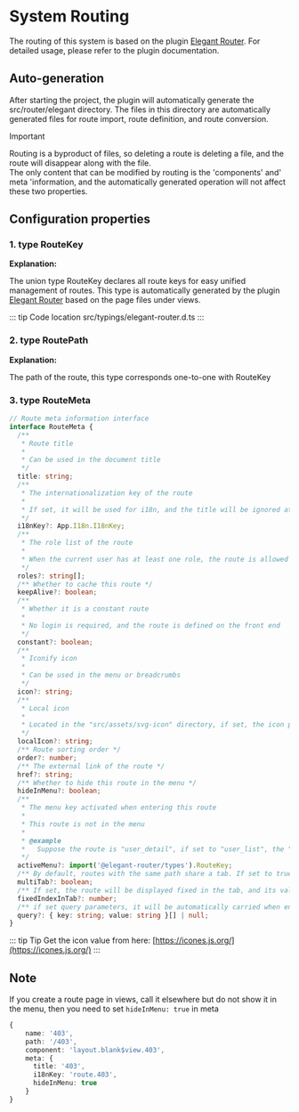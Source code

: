 # System Routing

The routing of this system is based on the plugin [Elegant Router](https://github.com/soybeanjs/elegant-router). For detailed usage, please refer to the plugin documentation.

## Auto-generation

After starting the project, the plugin will automatically generate the src/router/elegant directory. The files in this directory are automatically generated files for route import, route definition, and route conversion.

> [!IMPORTANT]
> Routing is a byproduct of files, so deleting a route is deleting a file, and the route will disappear along with the file. <br> The only content that can be modified by routing is the 'components' and' meta 'information, and the automatically generated operation will not affect these two properties.

## Configuration properties

### 1. type RouteKey

**Explanation:**

The union type RouteKey declares all route keys for easy unified management of routes. This type is automatically generated by the plugin [Elegant Router](https://github.com/soybeanjs/elegant-router) based on the page files under views.

::: tip Code location
src/typings/elegant-router.d.ts
:::

### 2. type RoutePath

**Explanation:**

The path of the route, this type corresponds one-to-one with RouteKey

### 3. type RouteMeta

```typescript
// Route meta information interface
interface RouteMeta {
  /**
   * Route title
   *
   * Can be used in the document title
   */
  title: string;
  /**
   * The internationalization key of the route
   *
   * If set, it will be used for i18n, and the title will be ignored at this time
   */
  i18nKey?: App.I18n.I18nKey;
  /**
   * The role list of the route
   *
   * When the current user has at least one role, the route is allowed to be accessed. When the role list is empty, it means no permission is required
   */
  roles?: string[];
  /** Whether to cache this route */
  keepAlive?: boolean;
  /**
   * Whether it is a constant route
   *
   * No login is required, and the route is defined on the front end
   */
  constant?: boolean;
  /**
   * Iconify icon
   *
   * Can be used in the menu or breadcrumbs
   */
  icon?: string;
  /**
   * Local icon
   *
   * Located in the "src/assets/svg-icon" directory, if set, the icon property will be ignored
   */
  localIcon?: string;
  /** Route sorting order */
  order?: number;
  /** The external link of the route */
  href?: string;
  /** Whether to hide this route in the menu */
  hideInMenu?: boolean;
  /**
   * The menu key activated when entering this route
   *
   * This route is not in the menu
   *
   * @example
   *   Suppose the route is "user_detail", if set to "user_list", the "User List" menu item will be activated
   */
  activeMenu?: import('@elegant-router/types').RouteKey;
  /** By default, routes with the same path share a tab. If set to true, multiple tabs are used */
  multiTab?: boolean;
  /** If set, the route will be displayed fixed in the tab, and its value represents the order of the fixed tab.(The home page is special, it will automatically stay fixed) */
  fixedIndexInTab?: number;
  /** if set query parameters, it will be automatically carried when entering the route */
  query?: { key: string; value: string }[] | null;
}
```

::: tip Tip
Get the icon value from here: [https://icones.js.org/](https://icones.js.org/)
:::

## Note

If you create a route page in views, call it elsewhere but do not show it in the menu, then you need to set `hideInMenu: true` in meta

```typescript
{
    name: '403',
    path: '/403',
    component: 'layout.blank$view.403',
    meta: {
      title: '403',
      i18nKey: 'route.403',
      hideInMenu: true
    }
}
```
